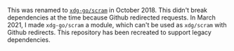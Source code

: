 This was renamed to [`xdg-go/scram`](https://github.com/xdg-go/scram) in October 2018.  This didn't break dependencies at the time because Github redirected requests.  In March 2021, I made `xdg-go/scram` a module, which can't be used as `xdg/scram` with Github redirects.  This repository has been recreated to support legacy dependencies.
